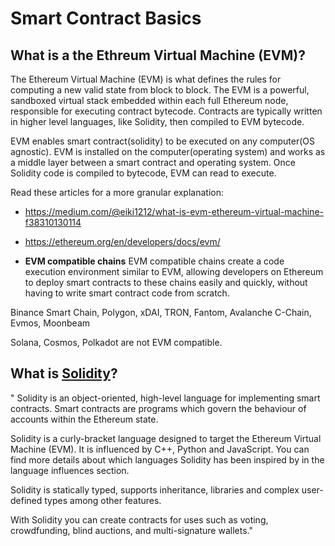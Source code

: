 # Smart Contract Basics

## What is a the Ethreum Virtual Machine (EVM)?

The Ethereum Virtual Machine (EVM) is what defines the rules for computing a new valid state from block to block. The EVM is a powerful, sandboxed virtual stack embedded within each full Ethereum node, responsible for executing contract bytecode. Contracts are typically written in higher level languages, like Solidity, then compiled to EVM bytecode.

EVM enables smart contract(solidity) to be executed on any computer(OS agnostic). EVM is installed on the computer(operating system) and works as a middle layer between a smart contract and operating system. Once Solidity code is compiled to bytecode, EVM can read to execute.

Read these articles for a more granular explanation: 
- https://medium.com/@eiki1212/what-is-evm-ethereum-virtual-machine-f38310130114
- https://ethereum.org/en/developers/docs/evm/


- **EVM compatible chains**
EVM compatible chains create a code execution environment similar to EVM, allowing developers on Ethereum to deploy smart contracts to these chains easily and quickly, without having to write smart contract code from scratch.

Binance Smart Chain, Polygon, xDAI, TRON, Fantom, Avalanche C-Chain, Evmos, Moonbeam

Solana, Cosmos, Polkadot are not EVM compatible.

## What is [Solidity](https://docs.soliditylang.org/en/v0.8.13/)?

" Solidity is an object-oriented, high-level language for implementing smart contracts. Smart contracts are programs which govern the behaviour of accounts within the Ethereum state.

Solidity is a curly-bracket language designed to target the Ethereum Virtual Machine (EVM). It is influenced by C++, Python and JavaScript. You can find more details about which languages Solidity has been inspired by in the language influences section.

Solidity is statically typed, supports inheritance, libraries and complex user-defined types among other features.

With Solidity you can create contracts for uses such as voting, crowdfunding, blind auctions, and multi-signature wallets." 